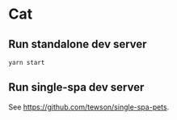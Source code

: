 # Cat

## Run standalone dev server

```
yarn start
```

## Run single-spa dev server

See https://github.com/tewson/single-spa-pets.

